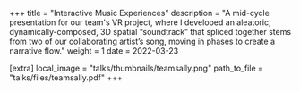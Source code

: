 +++
title = "Interactive Music Experiences"
description = "A mid-cycle presentation for our team's VR project, where I developed an aleatoric, dynamically-composed, 3D spatial “soundtrack” that spliced together stems from two of our collaborating artist’s song, moving in phases to create a narrative flow."
weight = 1
date = 2022-03-23

[extra]
local_image = "talks/thumbnails/teamsally.png"
path_to_file = "talks/files/teamsally.pdf"
+++
